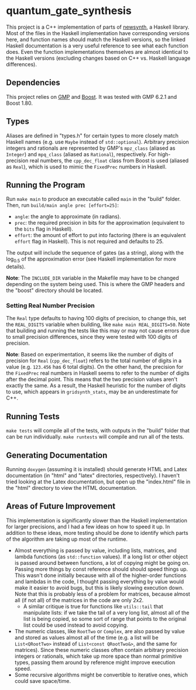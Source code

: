 # quantum_gate_synthesis

This project is a C++ implementation of parts of [newsynth](https://hackage.haskell.org/package/newsynth), a Haskell library. Most of the files in the Haskell implementation have corresponding versions here, and function names should match the Haskell versions, so the linked Haskell documentation is a very useful reference to see what each function does. Even the function implementations themselves are almost identical to the Haskell versions (excluding changes based on C++ vs. Haskell language differences).

## Dependencies

This project relies on [GMP](https://gmplib.org/) and [Boost](https://www.boost.org/). It was tested with GMP 6.2.1 and Boost 1.80.

## Types

Aliases are defined in "types.h" for certain types to more closely match Haskell names (e.g. use `Maybe` instead of `std::optional`). Arbitrary precision integers and rationals are represented by GMP's `mpz_class` (aliased as `Integer`) and `mpq_class` (aliased as `Rational`), respectively. For high-precision real numbers, the `cpp_dec_float` class from Boost is used (aliased as `Real`), which is used to mimic the `FixedPrec` numbers in Haskell.

## Running the Program

Run `make main` to produce an executable called `main` in the "build" folder. Then, run `build/main angle prec [effort=25]`:

- `angle`: the angle to approximate (in radians).
- `prec`: the required precision in bits for the approximation (equivalent to the `bits` flag in Haskell).
- `effort`: the amount of effort to put into factoring (there is an equivalent `effort` flag in Haskell). This is not required and defaults to 25.

The output will include the sequence of gates (as a string), along with the $\log_{0.5}$ of the approximation error (see Haskell implementation for more details).

**Note**: The `INCLUDE_DIR` variable in the Makefile may have to be changed depending on the system being used. This is where the GMP headers and the "boost" directory should be located.

### Setting Real Number Precision

The `Real` type defaults to having 100 digits of precision, to change this, set the `REAL_DIGITS` variable when building, like `make main REAL_DIGITS=50`. Note that building and running the tests like this may or may not cause errors due to small precision differences, since they were tested with 100 digits of precision.

**Note**: Based on experimentation, it seems like the number of digits of precision for `Real` (`cpp_dec_float`) refers to the total number of digits in a value (e.g. `123.456` has 6 total digits). On the other hand, the precision for the `FixedPrec` real numbers in Haskell seems to refer to the number of digits after the decimal point. This means that the two precision values aren't exactly the same. As a result, the Haskell heuristic for the number of digits to use, which appears in `gridsynth_stats`, may be an underestimate for C++.

## Running Tests

`make tests` will compile all of the tests, with outputs in the "build" folder that can be run individually. `make runtests` will compile and run all of the tests.

## Generating Documentation

Running `doxygen` (assuming it is installed) should generate HTML and Latex documentation (in "html" and "latex" directories, respectively). I haven't tried looking at the Latex documentation, but open up the "index.html" file in the "html" directory to view the HTML documentation.

## Areas of Future Improvement

This implementation is significantly slower than the Haskell implementation for larger precisions, and I had a few ideas on how to speed it up. In addition to these ideas, more testing should be done to identify which parts of the algorithm are taking up most of the runtime.

- Almost everything is passed by value, including lists, matrices, and lambda functions (as `std::function` values). If a long list or other object is passed around between functions, a lot of copying might be going on. Passing more things by const reference should should speed things up. This wasn't done initially because with all of the higher-order functions and lambdas in the code, I thought passing everything by value would make it easier to avoid bugs, but this is likely slowing execution down. Note that this is probably less of a problem for matrices, because almost all (if not all) of the matrices in the code are only 2x2.
  - A similar critique is true for functions like `utils::tail` that manipulate lists: if we take the tail of a very long list, almost all of the list is being copied, so some sort of range that points to the original list could be used instead to avoid copying.
- The numeric classes, like `RootTwo` or `Complex`, are also passed by value and stored as values almost all of the time (e.g. a list will be `List<QRootTwo>` instead of `List<const QRootTwo&>`, and the same for matrices). Since these numeric classes often contain arbitrary precision integers or rationals, which take up more space than normal primitive types, passing them around by reference might improve execution speed.
- Some recursive algorithms might be convertible to iterative ones, which could save space/time.
